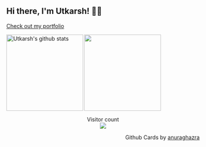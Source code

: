 <p align="left">

## Hi there, I'm Utkarsh! 👋🏻 
<a target="_blank" href="http://utkarsh914.github.io/"> Check out my portfolio</a>
<!--
I'm Full Stack Developer with a serious passion for UI effects, animations and creating intuitive, dynamic user experiences with highly scalable backend. <br>
<br>
🌱 I’m currently learning React.js <br>
💻<a target="_blank" href="http://utkarsh914.github.io/"> Check out my portfolio</a>
  <p>
<br>
-->
<img align="left" height="200px" src="https://github-readme-stats.vercel.app/api?username=utkarsh914&show_icons=true&count_private=true&title_color=e6005c" alt="Utkarsh's github stats" />
<img align="centre" height="200px" src="https://github-readme-stats.vercel.app/api/top-langs/?username=utkarsh914&title_color=e6005c" />

<p align="center"> 
  Visitor count<br>
  <img src="https://profile-counter.glitch.me/utkarsh914/count.svg" />
</p>

<p align="right">
Github Cards by <a href="https://github.com/anuraghazra">anuraghazra</a>
</p>
